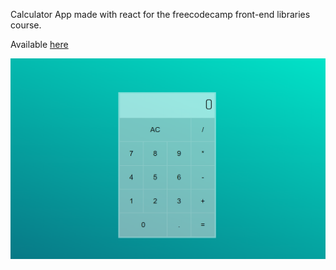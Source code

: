 Calculator App made with react for the freecodecamp front-end libraries course.

Available [here](https://mateusokp.github.io/ReactCalculator/)

<img src='./images/image.png'>
